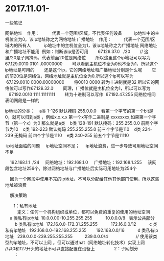 # 2017.11.01-
一些笔记






网络地址
    作用：
          代表一个范围/区域，不代表任何设备
          ip地址中的主机位全为0，该ip地址称之为网络地址
广播地址
    作用：
          代表一个范围/区域内的所有人
           ip地址中的主机位全为1，该ip地址称之为广播地址
网络地址和广播地址不能用
  例如：判断该ip是否可用
        67.129.37.0   /20
        // 这里/20是子网掩码，代表前面20位是网络位
        所以这里这个ip地址可以写为 67.129.0010 0101 .00000000
        可以看到主机位不全为0也不全为1，所以这个ip地址是可用的
        还是这个ip，它的网络地址和广播地址分别是什么呢
        它的前20位是网络位，网络地址就是主机位全为0.所以这个ip可以写为
        67.129.0010 0000.00000000
        将0010 0000 转为十进制就是32 所以它的网络位可以写作67.129.32.0
        同理，广播位就是主机位全为1，所以可以写为   
        67.192.0010 1111.11111111
        转为十进制可以写作  67.192.47.255
网络位相同表明网段是一样的

ip地址的分类：
    a类 1-126 默认掩码 255.0.0.0    看第一个字节的第一个bit是0，就可以归到a类 ，例如x.x.x.x 第一个x写作二进制是 xxxxxxxx,如果第一个字节（第一个x）为0 那么就是a类
    b类 128-191 默认掩码：255.255.0.0 前两个字节为10 
    c类 192-223 默认掩码 255.255.255.0 前三个字节是110 
    d类 224-239 无掩码 前四个字节是1110
    e类 240-255 前五个字节是11110
    
    
    
  ip地址面临的问题
     ip地址空间不足；
     ip地址浪费，进一步导致可用地址空间不足
     
     192.168.1.1  /24
     网络地址：192.168.1.0
     广播地址：192.168.1.255
     该网段包含地址256个，除过网络地址与广播地址后实际可用地址为254个
     
     因为一个网段中使用不完的ip地址，不可以分配给其他其他部门使用，所以这些地址被浪费
     
     解决策略
     
     
        1：私有地址  
           定义：任何一个机构组织或单位，都可以免费的重复的使用的地址空间
           a 类私有ip地址  10.0.0.00-10.255.255.255           10.0.0.0/8   表示公共部分
           b 类私有ip地址  172.16.0.0-172.31.255.255           172.16.0.0/12
           c 类私有ip地址   192.168.0.0-192.168.255.255        192.168.0.0/16
           d 类私有ip地址   239.0.0.0-239.255.255.255          239.0.0.0/4
             
           // 使用该类型的ip地址，不可以上网 ，但可以通过nat（网络地址转化技术）实现上网
           //以0和127开头的地址不可以直接配置在设备上
        
        2：子网划分
            
          : 
